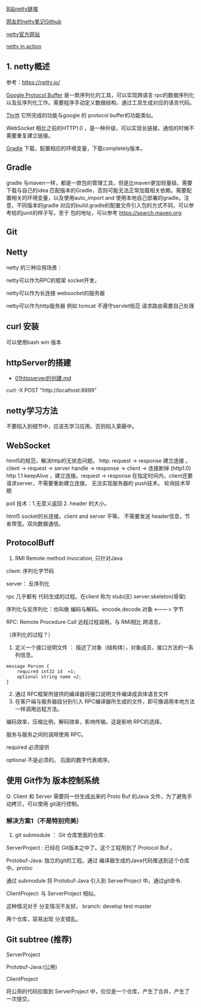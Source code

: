 
[B站netty链接](https://www.bilibili.com/video/av33707223/?p=2)

[网友的netty笔记Github](https://github.com/ganxinming/nettyTest.git)

[netty官方网站](https://netty.io/)

[netty in action](https://manning.com)

## 1. netty概述

参考：https://netty.io/

[Google Protocol Buffer](https://developers.google.com/protocol-buffers/) 是一款序列化的工具，可以实现跨语言 rpc的数据序列化以及反序列化工作。需要程序手动定义数据结构，通过工具生成对应的语言代码。

[Thrift](http://thrift.apache.org/) 它所完成的功能与google 的 protocol buffer的功能类似。

WebSocket 相比之前的HTTP1.0 ，是一种升级，可以实现长链接，通信的时候不需要重复建立链接。

[Gradle](https://gradle.org/install/) 下载，配置相应的环境变量，下载completely版本。


## Gradle 

gradle 与maven一样，都是一款包的管理工具，但是比maven更加轻量级。需要下载与自己的idea 匹配版本的Gradle，否则可能无法正常加载相关依赖。需要配置相关的环境变量，以及使用auto_import and 使用本地自己部署的gradle。注意，不同版本的gradle 对应的build.gradle的配置文件引入包的方式不同，可以参考给的junit的样子写。至于 包的地址，可以参考 https://search.maven.org

## Git

## Netty

netty 的三种应用场景：

netty可以作为RPC的框架 socket开发，

netty可以作为长连接 websocket的服务器

netty可以作为http服务器 例如 tomcat 不遵守servlet规范 请求路由需要自己处理

## curl 安装 
可以使用bash win 版本

## httpServer的搭建
- [01httpserver的创建.md](./code/01httpserver的创建.md)

curl -X POST "http://localhost:8899"


## netty学习方法

不要陷入到细节中，应该先学习应用。否则陷入蒙蔽中。

## WebSocket
 html5的规范，解决http的无状态问题。
 http: request -> response 建立连接 。 client -> request -> server handle -> response -> client -> 连接断掉 (http1.0)
 http 1.1 keepAlive ，建立连接。request -> response 在指定时间内，client还要请求server，不需要重新建立连接。 无法实现服务器的 push技术。 轮询技术早期

 poll 技术：1.无意义返回 2. header 的大小。

 html5 socket的长连接。client and server 平等。 不需要发送 header信息，节省带宽。双向数据通信。

## ProtocolBuff

1. RMI Remote method invocation, 只针对Java

client: 序列化字节码 

server： 反序列化

rpc 几乎都有 代码生成的过程。在client 称为 stub(庄) server:skeleton(骨架)

序列化与反序列化：也叫做 编码与解码。encode,decode.对象 <---> 字节

RPC: Remote Procedure Call 远程过程调用。与 RMI相比 跨语言。

（序列化的过程？）
1. 定义一个接口说明文件 ： 描述了对象（结构体），对象成员，接口方法的一系列信息。
```
message Person {
    required int32 id  =1;
    optional string name =2;
}
```
2. 通过 RPC框架所提供的编译器将接口说明文件编译成具体语言文件
3. 在客户端与服务器段分别引入 RPC编译器所生成的文件，即可像调用本地方法一样调用远程方法。

编码效率，压缩比例，解码效率，影响传输。这是影响 RPC的选择。

服务与服务之间的调用使用 RPC。

required 必须提供

optional 不是必须的。 后面的数字代表顺序。


## 使用 Git作为 版本控制系统 
Q: Client 和 Server 需要同一份生成出来的 Proto Buf 的Java 文件，为了避免手动拷贝，可以使用 git进行控制。

### 解决方案1（不是特别完美）

1. git submodule ： Git 仓库里面的仓库.

ServerProject : 已经在 Git版本之中了。这个工程用到了 Protocol Buf 。

Protobuf-Java: 独立的git的工程。通过 编译器生成的Java代码推送到这个仓库中。protoc

通过 submodule 将 Protobuf-Java 引入到 ServerProject 中。通过git命令.

ClientProject: 与 ServerProject 相似。

这种情况对于 分支情况不友好。
branch:
    develop
    test
    master

两个仓库，容易出现 分支错乱。

## Git subtree (推荐)

ServerProject

Protobuf-Java:(公用)

ClientProject

将公用的代码拉取到 ServerProject 中，仅仅是一个仓库，产生了合并，产生了一次提交。